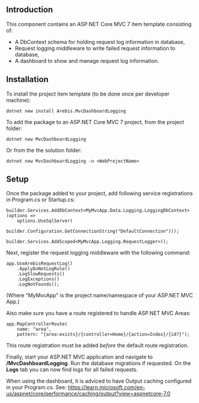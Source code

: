 ## Introduction

This component contains an ASP.NET Core MVC 7 item template consisting of:

- A DbContext schema for holding request log information in database,
- Request logging middleware to write failed request information to database,
- A dashboard to show and manage request log information.

## Installation

To install the project item template (to be done once per developer machine):

    dotnet new install Arebis.MvcDashboardLogging

To add the package to an ASP.NET Core MVC 7 project, from the project folder:

    dotnet new MvcDashboardLogging

Or from the the solution folder:

    dotnet new MvcDashboardLogging -n <WebProjectName>

## Setup

Once the package added to your project, add following service registrations in Program.cs or Startup.cs:

    builder.Services.AddDbContext<MyMvcApp.Data.Logging.LoggingDbContext>(options =>
        options.UseSqlServer(
            builder.Configuration.GetConnectionString("DefaultConnection")));
    
    builder.Services.AddScoped<MyMvcApp.Logging.RequestLogger>();

Next, register the request logging middleware with the following command:

    app.UseArebisRequestLog()
        .ApplyDoNotLogRule()
        .LogSlowRequests()
        .LogExceptions()
        .LogNotFounds();

(Where "MyMvcApp" is the project name/namespace of your ASP.NET MVC App.)

Also make sure you have a route registered to handle ASP.NET MVC Areas:

    app.MapControllerRoute(
        name: "area",
        pattern: "{area:exists}/{controller=Home}/{action=Index}/{id?}");

This route registration must be added _before_ the default route registration.

Finally, start your ASP.NET MVC application and navigate to **/MvcDashboardLogging**. Run the database migrations if requested. On the **Logs** tab you can now find logs for all failed requests.

When using the dashboard, it is adviced to have Output caching configured in your Program.cs. See:
https://learn.microsoft.com/en-us/aspnet/core/performance/caching/output?view=aspnetcore-7.0
